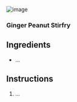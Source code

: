 ![image](/docs/assets/images/recipes/ginger_peanut_stirfry.png)
### Ginger Peanut Stirfry

## Ingredients
* ...

## Instructions
1. ...